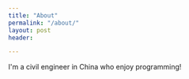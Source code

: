 ```yaml
---
title: "About"
permalink: "/about/"
layout: post
header: 

---
```

I'm a civil engineer in China who enjoy programming!